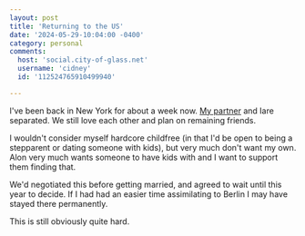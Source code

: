 ```yaml
---
layout: post
title: 'Returning to the US'
date: '2024-05-29-10:04:00 -0400'
category: personal
comments:
  host: 'social.city-of-glass.net'
  username: 'cidney'
  id: '112524765910499940'

---
```

I've been back in New York for about a week now. [My partner](https://pedestrianobservations.com/) and Iare separated. We still love each other and plan on remaining friends.

I wouldn't consider myself hardcore childfree (in that I'd be open to
being a stepparent or dating someone with kids), but very much don't
want my own. Alon very much wants someone to have kids with and I want
to support them finding that.

We'd negotiated this before getting married, and agreed to wait until
this year to decide. If I had had an easier time assimilating to
Berlin I may have stayed there permanently.

This is still obviously quite hard.